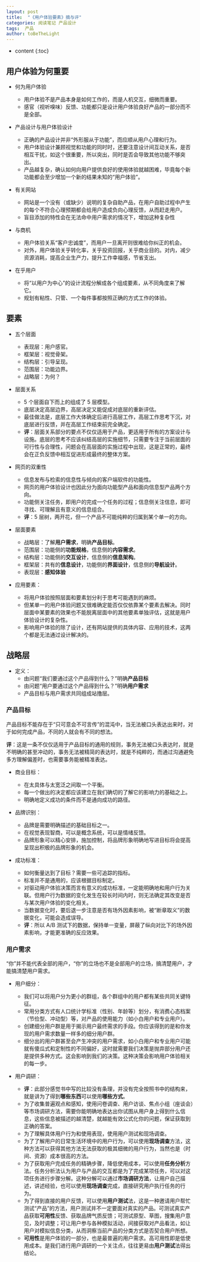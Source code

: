 ```yaml
---
layout: post
title:  "《用户体验要素》摘与评"
categories: 阅读笔记 产品设计
tags:  产品
author: toBeTheLight
---
```


* content
{:toc}






## 用户体验为何重要

* 何为用户体验
  * 用户体验不是产品本身是如何工作的，而是人机交互，细微而重要。
  * 感官（视听嗅味）反馈、功能都只是设计用户体验良好产品的一部分而不是全部。

* 产品设计与用户体验设计
  * 正确的产品设计并非“外形服从于功能”，而应顺从用户心理和行为。
  * 用户体验设计兼顾视觉和功能的同时时，还要注意设计间互动关系，是否相互干扰，如这个很重要，所以突出，同时是否会导致其他功能不够突出。
  * 产品越复杂，确认如何向用户提供良好的使用体验就越困难，毕竟每个新功能都会至少增加一个新的结果未知的“用户体验”。

* 有关网站
  * 网站是一个没有（或缺少）说明的复杂自助产品，在用户自助过程中产生的每个不符合心理预期都会给用户造成负向心理反馈，从而赶走用户。
  * 盲目添加的特性会在无法命中用户需求的情况下，增加这种复杂性

* 与商机
  * 用户体验关系“客户忠诚度”，而用户一旦离开则很难给你纠正的机会。
  * 对外，用户体验关乎转化率，关乎投资回报，关乎商业目的。对内，减少资源消耗，提高企业生产力，提升工作幸福感，节省支出。

* 在乎用户
  * 将“以用户为中心”的设计流程分解成各个组成要素，从不同角度来了解它。
  * 规划有粘性、只管、一个每件事都按照正确的方式工作的体验。

## 要素

* 五个层面
  * 表现层：用户感官。
  * 框架层：视觉骨架。
  * 结构层：引导呈现。
  * 范围层：功能边界。
  * 战略层：为何？

* 层面关系
  * 5 个层面自下而上的组成了 5 层模型。
  * 底层决定高层边界，高层决定又能促成对底层的重新评估。
  * 最佳做法是，底层工作大体确定后进行高层工作，高层工作思考下沉，对底层进行反馈，并在高层工作结束前完全确定。
  * **评**：层面关系部分的要点不仅仅适用于产品，更适用于所有的方案设计与设施。底层的思考不应该纠结高层的实施细节，只需要专注于当前层面的可行性与合理性，问题会在高层面的实施过程中出现，这是正常的，最终会在正负反馈中相互促进形成最终的整体方案。

* 网页的双重性
  * 信息发布与检索的信息性与倾向的客户端软件的功能性。
  * 网页的用户体验设计也因此分为面向功能型产品和面向信息型产品两个方向。
  * 功能侧关注任务，即用户的完成一个任务的过程；信息侧关注信息，即可寻找、可理解且有意义的信息组合。
  * **评**：5 层树，两开花，但一个产品不可能纯粹的归属到某个单一的方向。

* 层面要素
  * 战略层：了解**用户需求**，明确**产品目标**。
  * 范围层：功能侧的**功能规格**，信息侧的**内容需求**。
  * 结构层：功能侧的**交互设计**，信息侧的**信息架构**。
  * 框架层：共有的**信息设计**，功能侧的**界面设计**，信息侧的**导航设计**。
  * 表现层：**感知体验**

* 应用要素：
  * 将用户体验按照层面和要素划分利于思考可能遇到的麻烦。
  * 但某单一的用户体验问题又很难确定能否仅仅依靠某个要素去解决。同时层面中某要素的效果也不能脱离层面中的其他要素单独评估，这就是用户体验设计的复杂性。
  * 影响用户体验的除了设计，还有网站提供的具体内容、应用的技术，这两个都是无法通过设计解决的。

## 战略层

* 定义：
  * 由问题“我们要通过这个产品得到什么？”明确**产品目标**
  * 由问题“用户要通过这个产品得到什么？”明确**用户需求**
  * 产品目标与用户需求共同组成站撸层。

### 产品目标

产品目标不能存在于“只可意会不可言传”的混沌中，当无法被口头表达出来时，对于如何完成产品，不同的人就会有不同的想法。

**评**：这是一条不仅仅适用于产品目标的通用的规则，事务无法被口头表达时，就是不明确的甚至冲动的，事务无法被精简的表达时，就是不纯粹的，而通过沟通避免多方理解偏差时，也需要事务能被精准表达。

* 商业目标：
  * 在太具体与太宽泛之间取一个平衡。
  * 每一个做出的决定都应该建立在我们确切的了解它的影响力的基础之上。
  * 明确地定义成功的条件而不是通向成功的路径。

* 品牌识别：
  * 品牌是需要明确描述的基础目标之一。
  * 在视觉表现智商，可以是概念系统，可以是情绪反馈。
  * 品牌形象可以精心安排，施加控制，将品牌形象明确地写进目标将会提高呈现出积极的品牌形象的机会。

* 成功标准：
  * 如何衡量达到了目标？需要一些可追踪的指标。
  * 标准并不是通用的，应该根据目标制定。
  * 对驱动用户体验决策而言有意义的成功标准，一定能明确地和用户行为关联。但用户行为数据的变化发生在较长时间内时，则无法确定其改变是否与某次用户体验的变化相关。
  * 当数据变化时，要后退一步注意是否有场外因素影响，被“断章取义”的数据变化，可能会造成误导。
  * **评**：所以 A/B 测试下的数据，保持单一变量，屏蔽了纵向对比下的场外因素影响，才能更准确的反应效果。

### 用户需求

“你”并不能代表全部的用户，“你”的立场也不是全部用户的立场，搞清楚用户，才能搞清楚用户需求。

* 用户细分：
  * 我们可以将用户分为更小的群组，各个群组中的用户都有某些共同关键特征。
  * 常用分类方式有人口统计学标准（性别、年龄等）划分，有消费心态档案（节俭型、冲动型）等，对产品的使用能力（如小白用户和专业用户）。
  * 创建细分用户群是用于揭示用户最终需求的手段。你应该得到的是和你发现的用户需求数量一样多的细分用户群。
  * 细分出的用户群甚至会产生冲突的用户需求，如小白用户和专业用户可能就有傻瓜式和定制性的不同偏好，这时就需要我们决策是抛弃部分用户还是提供多种方式。这会影响到我们的决策。这种决策会影响用户体验相关的每一步。

* 用户调研：
  * **评**：此部分感觉书中写的比较没有条理，并没有完全按照书中的结构来，就是讲为了得到**哪些东西**可以使用**哪些方式**。
  * 为了收集普遍观点和感知，使用问卷调查、用户访谈、焦点小组（座谈会）等市场调研方法，需要你能明确地表达出你试图从用户身上得到什么信息，这些信息被描述的越清楚，就越能有效公式化你的问题，保证获取到正确的答案。
  * 为了理解具体用户行为和使用表现，使用用户测试和现场调查。
  * 为了了解用户的日常生活环境中的用户行为，可以使用**现场调查**方法，这种方法可以获得其他方法无法获取的极其细微的用户行为，当然也是（时间、资源）成本很高的方法。
  * 为了获取用户完成任务的精确步骤，降低使用成本，可以使用**任务分析**方法。任务分析法认为用户与产品的交互都是为了完成某项任务，可以对这项任务进行步骤分解。这种分解可以通过**市场调研方法**，让用户自己描述，讲述经验，也可以使用**现场调查**完成，直接研究用户执行任务的行为。
  * 为了得到直接的用户反馈，可以使用**用户测试**法，这是一种邀请用户帮忙测试“产品”的方法，用户测试并不一定要面对真实的产品。可测试真实产品获取**可用性**反馈、获取品牌气质反馈；可测试原型、草图，搜集用户意见，及时调整；可让用户参与各种模拟活动，间接获取对产品看法，如让用户对模拟信息分类，从而洞察当前产品的分类方式是否契合用户所想。
  * **可用性**是用户体验的一部分，也是最普遍的用户需求。高可用性即是低使用成本。是我们进行用户调研的一个关注点，往往更易由**用户测试**法得出结论。